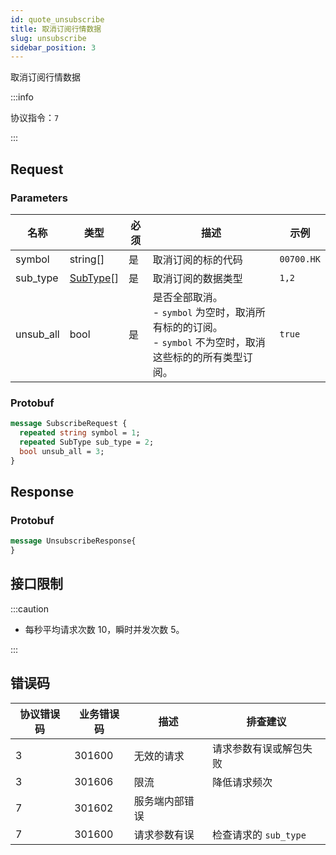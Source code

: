 ```yaml
---
id: quote_unsubscribe
title: 取消订阅行情数据
slug: unsubscribe
sidebar_position: 3
---
```


取消订阅行情数据

:::info

协议指令：`7`

:::

## Request

### Parameters

| 名称      | 类型                            | 必须 | 描述                                                                                                               | 示例       |
| --------- | ------------------------------- | ---- | ------------------------------------------------------------------------------------------------------------------ | ---------- |
| symbol    | string[]                        | 是   | 取消订阅的标的代码                                                                                                 | `00700.HK` |
| sub_type  | [SubType](../objects#subtype)[] | 是   | 取消订阅的数据类型                                                                                                 | `1,2`      |
| unsub_all | bool                            | 是   | 是否全部取消。<br />- `symbol` 为空时，取消所有标的的订阅。<br />- `symbol` 不为空时，取消这些标的的所有类型订阅。 | `true`     |

### Protobuf

```protobuf
message SubscribeRequest {
  repeated string symbol = 1;
  repeated SubType sub_type = 2;
  bool unsub_all = 3;
}
```

## Response

### Protobuf

```protobuf
message UnsubscribeResponse{
}
```

## 接口限制

:::caution

- 每秒平均请求次数 10，瞬时并发次数 5。

:::

## 错误码

| 协议错误码 | 业务错误码 | 描述           | 排查建议               |
| ---------- | ---------- | -------------- | ---------------------- |
| 3          | 301600     | 无效的请求     | 请求参数有误或解包失败 |
| 3          | 301606     | 限流           | 降低请求频次           |
| 7          | 301602     | 服务端内部错误 |                        |
| 7          | 301600     | 请求参数有误   | 检查请求的 `sub_type`  |

